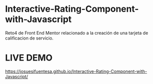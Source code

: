# Interactive-Rating-Component-with-Javascript
Reto4 de Front End Mentor relacionado a la creación de una tarjeta de calificacion de servicio.


# LIVE DEMO

https://josuesifuentesa.github.io/Interactive-Rating-Component-with-Javascript/
